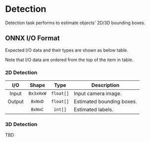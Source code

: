 # Detection

Detection task performs to estimate objects' 2D/3D bounding boxes.

## ONNX I/O Format

Expected I/O data and their types are shown as below table.

Note that I/O data are ordered from the top of the item in table.

### 2D Detection

|  I/O   |   Shape   |   Type    | Description               |
| :----: | :-------: | :-------: | ------------------------- |
| Input  | `Bx3xHxW` | `float[]` | Input camera image.       |
| Output |  `BxNxD`  | `float[]` | Estimated bounding boxes. |
|        |  `BxNxC`  |  `int[]`  | Estimated labels.         |

### 3D Detection

TBD
